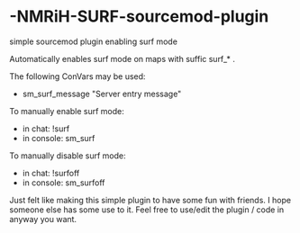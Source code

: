 # -NMRiH-SURF-sourcemod-plugin
simple sourcemod plugin enabling surf mode

Automatically enables surf mode on maps with suffic surf_* . 

The following ConVars may be used:
- sm_surf_message "Server entry message"
  
  
To manually enable surf mode:
- in chat:    !surf       
- in console: sm_surf
  
  
To manually disable surf mode:
- in chat:    !surfoff       
- in console: sm_surfoff
  
  
Just felt like making this simple plugin to have some fun with friends. I hope someone else has some use to it.
Feel free to use/edit the plugin / code in anyway you want.
